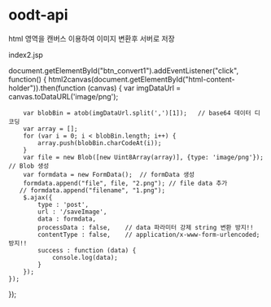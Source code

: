 # oodt-api

html 영역을 캔버스 이용하여 이미지 변환후 
서버로 저장

index2.jsp 


document.getElementById("btn_convert1").addEventListener("click", function() {
html2canvas(document.getElementById("html-content-holder")).then(function (canvas) {
        var imgDataUrl = canvas.toDataURL('image/png');

        var blobBin = atob(imgDataUrl.split(',')[1]);	// base64 데이터 디코딩
        var array = [];
        for (var i = 0; i < blobBin.length; i++) {
            array.push(blobBin.charCodeAt(i));
        }
        var file = new Blob([new Uint8Array(array)], {type: 'image/png'});	// Blob 생성
        var formdata = new FormData();	// formData 생성
        formdata.append("file", file, "2.png");	// file data 추가
       // formdata.append("filename", "1.png");
        $.ajax({
            type : 'post',
            url : '/saveImage',
            data : formdata,
            processData : false,	// data 파라미터 강제 string 변환 방지!!
            contentType : false,	// application/x-www-form-urlencoded; 방지!!
            success : function (data) {
                console.log(data);
            }
        });
    });
});
